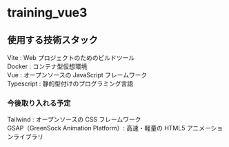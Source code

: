 # training_vue3

## 使用する技術スタック

Vite : Web プロジェクトのためのビルドツール<br>
Docker : コンテナ型仮想環境<br>
Vue : オープンソースの JavaScript フレームワーク<br>
Typescript : 静的型付けのプログラミング言語

### 今後取り入れる予定

Tailwind : オープンソースの CSS フレームワーク <br>
GSAP（GreenSock Animation Platform）: 高速・軽量の HTML5 アニメーションライブラリ
